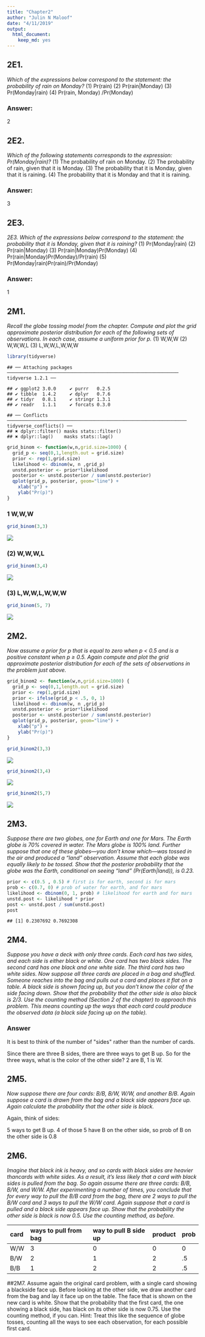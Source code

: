 ```yaml
---
title: "Chapter2"
author: "Julin N Maloof"
date: "4/11/2019"
output: 
  html_document: 
    keep_md: yes
---
```




## 2E1. 
_Which of the expressions below correspond to the statement: the probability of rain on Monday?_
(1) Pr(rain)
(2) Pr(rain|Monday)
(3) Pr(Monday|rain)
(4) Pr(rain, Monday) /Pr(Monday)

### Answer:
2

## 2E2. 
_Which of the following statements corresponds to the expression: Pr(Monday|rain)?_
(1) The probability of rain on Monday.
(2) The probability of rain, given that it is Monday.
(3) The probability that it is Monday, given that it is raining.
(4) The probability that it is Monday and that it is raining.

### Answer:
3

## 2E3. 
_2E3. Which of the expressions below correspond to the statement: the probability that it is Monday,_
_given that it is raining?_
(1) Pr(Monday|rain)
(2) Pr(rain|Monday)
(3) Pr(rain|Monday)Pr(Monday)
(4) Pr(rain|Monday)Pr(Monday)/Pr(rain)
(5) Pr(Monday|rain)Pr(rain)/Pr(Monday)

### Answer:
1


## 2M1. 
_Recall the globe tossing model from the chapter. Compute and plot the grid approximate posterior distribution for each of the following sets of observations. In each case, assume a uniform prior for p._
(1) W,W,W
(2) W,W,W,L
(3) L,W,W,L,W,W,W


```r
library(tidyverse)
```

```
## ── Attaching packages ─────────────────────────────────────────────────────────────── tidyverse 1.2.1 ──
```

```
## ✔ ggplot2 3.0.0     ✔ purrr   0.2.5
## ✔ tibble  1.4.2     ✔ dplyr   0.7.6
## ✔ tidyr   0.8.1     ✔ stringr 1.3.1
## ✔ readr   1.1.1     ✔ forcats 0.3.0
```

```
## ── Conflicts ────────────────────────────────────────────────────────────────── tidyverse_conflicts() ──
## ✖ dplyr::filter() masks stats::filter()
## ✖ dplyr::lag()    masks stats::lag()
```


```r
grid_binom <- function(w,n,grid.size=1000) {
  grid_p <- seq(0,1,length.out = grid.size)
  prior <- rep(1,grid.size)
  likelihood <- dbinom(w, n ,grid_p)
  unstd.posterior <- prior*likelihood
  posterior <- unstd.posterior / sum(unstd.posterior)
  qplot(grid_p, posterior, geom="line") + 
    xlab("p") + 
    ylab("Pr(p)")
}
```


### 1 W,W,W

```r
grid_binom(3,3)
```

![](Chapter2_files/figure-html/unnamed-chunk-3-1.png)<!-- -->

### (2) W,W,W,L


```r
grid_binom(3,4)
```

![](Chapter2_files/figure-html/unnamed-chunk-4-1.png)<!-- -->


### (3) L,W,W,L,W,W,W


```r
grid_binom(5, 7)
```

![](Chapter2_files/figure-html/unnamed-chunk-5-1.png)<!-- -->

## 2M2. 
_Now assume a prior for p that is equal to zero when p < 0.5 and is a positive constant when p ≥ 0.5. Again compute and plot the grid approximate posterior distribution for each of the sets of observations in the problem just above._


```r
grid_binom2 <- function(w,n,grid.size=1000) {
  grid_p <- seq(0,1,length.out = grid.size)
  prior <- rep(1,grid.size)
  prior <- ifelse(grid_p < .5, 0, 1)
  likelihood <- dbinom(w, n ,grid_p)
  unstd.posterior <- prior*likelihood
  posterior <- unstd.posterior / sum(unstd.posterior)
  qplot(grid_p, posterior, geom="line") + 
    xlab("p") + 
    ylab("Pr(p)")
}
```



```r
grid_binom2(3,3)
```

![](Chapter2_files/figure-html/unnamed-chunk-7-1.png)<!-- -->

```r
grid_binom2(3,4)
```

![](Chapter2_files/figure-html/unnamed-chunk-7-2.png)<!-- -->

```r
grid_binom2(5,7)
```

![](Chapter2_files/figure-html/unnamed-chunk-7-3.png)<!-- -->


## 2M3. 
_Suppose there are two globes, one for Earth and one for Mars. The Earth globe is 70% covered in water. The Mars globe is 100% land. Further suppose that one of these globes—you don’t know which—was tossed in the air and produced a “land” observation. Assume that each globe was equally likely to be tossed. Show that the posterior probability that the globe was the Earth, conditional on seeing “land” (Pr(Earth|land)), is 0.23._


```r
prior <- c(0.5 , 0.5) # first is for earth, second is for mars
prob <- c(0.7, 0) # prob of water for earth, and for mars
likelihood <- dbinom(0, 1, prob) # likelihood for earth and for mars
unstd.post <- likelihood * prior
post <- unstd.post / sum(unstd.post)
post
```

```
## [1] 0.2307692 0.7692308
```

## 2M4. 
_Suppose you have a deck with only three cards. Each card has two sides, and each side is either black or white. One card has two black sides. The second card has one black and one white side. The third card has two white sides. Now suppose all three cards are placed in a bag and shuffled. Someone reaches into the bag and pulls out a card and places it flat on a table. A black side is shown facing up, but you don’t know the color of the side facing down. Show that the probability that the other side is also black is 2/3. Use the counting method (Section 2 of the chapter) to approach this problem. This means counting up the ways that each card could produce the observed data (a black side facing up on the table)._

### Answer

It is best to think of the number of "sides" rather than the number of cards.

Since there are three B sides, there are three ways to get B up.  So for the three ways, what is the color of the other side? 2 are B, 1 is W.

## 2M5. 
_Now suppose there are four cards: B/B, B/W, W/W, and another B/B. Again suppose a card is drawn from the bag and a black side appears face up. Again calculate the probability that the other side is black._

Again, think of sides:

5 ways to get B up.  4 of those 5 have B on the other side, so prob of B on the other side is 0.8


## 2M6. 
_Imagine that black ink is heavy, and so cards with black sides are heavier thancards with white sides. As a result, it’s less likely that a card with black sides is pulled from the bag. So again assume there are three cards: B/B, B/W, and W/W. After experimenting a number of times, you conclude that for every way to pull the B/B card from the bag, there are 2 ways to pull the B/W card and 3 ways to pull the W/W card. Again suppose that a card is pulled and a black side appears face up. Show that the probability the other side is black is now 0.5. Use the counting method, as before._

| card | ways to pull from bag | way to pull B side up | product | prob |
|:-----|:----------------------|:----------------------|:--------|:-----|
| W/W  | 3                     | 0                     | 0       | 0    |
| B/W  | 2                     | 1                     | 2       | .5   |
| B/B  | 1                     | 2                     | 2       | .5   |


##2M7. 
Assume again the original card problem, with a single card showing a blackside face up. Before looking at the other side, we draw another card from the bag and lay it face up on the table. The face that is shown on the new card is white. Show that the probability that the first card, the one showing a black side, has black on its other side is now 0.75. Use the counting method, if you can. Hint: Treat this like the sequence of globe tosses, counting all the ways to see each observation, for each possible first card.
